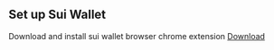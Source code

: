 
## Set up Sui Wallet

Download and install sui wallet browser chrome extension
[Download](https://chrome.google.com/webstore/detail/sui-wallet/opcgpfmipidbgpenhmajoajpbobppdil)

